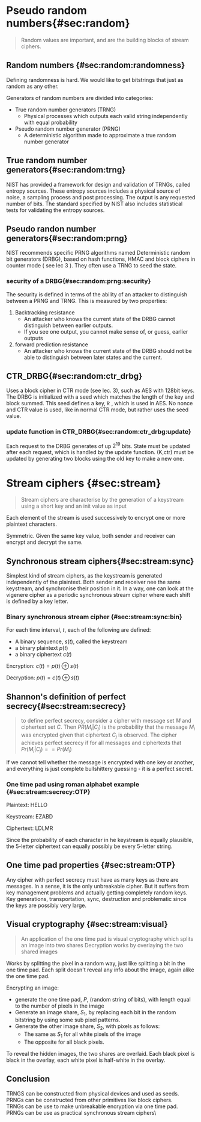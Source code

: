 
# Pseudo random numbers{#sec:random}

> Random values are important, and are the building blocks of stream ciphers.

## Random numbers {#sec:random:randomness}
Defining randomness is hard. We would like to get bitstrings that just as random as any other.

Generators of random numbers are divided into categories:

- True random number generators (TRNG)
    - Physical processes which outputs each valid string independently with equal probability
- Pseudo random number generator (PRNG)
    - A deterministic algorithm made to approximate a true random number generator


## True random number generators{#sec:random:trng}
NIST has provided a framework for design and validation of TRNGs, called entropy sources. These
entropy sources includes a physical source of noise, a sampling process and post processing. The
output is any requested number of bits. The standard specified by NIST also includes statistical
tests for validating the entropy sources.

## Pseudo randon number generators{#sec:random:prng}
NIST recommends specific PRNG algorithms named Deterministic random bit generators (DRBG), based on hash
functions, HMAC and block ciphers in counter mode ( see lec 3 ). They often use a TRNG to seed the
state.

### security of a DRBG{#sec:random:prng:security}
The security is defined in terms of the ability of an attacker to distinguish between a PRNG and
TRNG. This is measured by two properties:

1.  Backtracking resistance
    - An attacker who knows the current state of the DRBG cannot distinguish between earlier
      outputs.
    - If you see one output, you cannot make sense of, or guess, earlier outputs
2. forward prediction resistance
    - An attacker who knows the current state of the DRBG should not be able to distinguish between
      later states and the current.


## CTR_DRBG{#sec:random:ctr_drbg}
Uses a block cipher in CTR mode (see lec. 3), such as AES with 128bit keys.
The DRBG is initialized with a seed which matches the length of the key and block summed.  This seed
defines a key, _k_ , which is used in AES. No nonce and CTR value is used, like in normal CTR mode,
but rather uses the seed value.

### update function in CTR_DRBG{#sec:random:ctr_drbg:update}
Each request to the DRBG generates of up $2^{19}$ bits.
State must be updated after each request, which is handled by the update function. (K,ctr) must be
updated by generating two blocks using the old key to make a new one.

# Stream ciphers {#sec:stream}
> Stream ciphers are characterise by the generation of a keystream using a short key and an init
> value as input

Each element of the stream is used successively to encrypt one or more plaintext characters.

Symmetric. Given the same key value, both sender and receiver can encrypt and decrypt the same.

## Synchronous stream ciphers{#sec:stream:sync}
Simplest kind of stream ciphers, as the keystream is generated independently of the plaintext. Both
sender and receiver nee the same keystream, and synchronise their position in it. In a way, one can
look at the vigenere cipher as a periodic synchronous stream cipher where each shift is defined by a
key letter.

### Binary synchronous stream cipher {#sec:stream:sync:bin}
For each time interval, _t_, each of the following are defined:

- A binary sequence, $s(t)$, called the keystream
- a binary plaintext $p(t)$
- a binary ciphertext $c(t)$

Encryption: $c(t) = p(t) \oplus s(t)$

Decryption: $p(t) = c(t) \oplus s(t)$


## Shannon's definition of perfect secrecy{#sec:stream:secrecy}
> to define perfect secrecy, consider a cipher with message set _M_ and ciphertext set _C_.
> Then $PR(M_i|C_j)$ is the probability that the message $M_i$ was encrypted given that ciphertext
> $C_j$ is observed.
> The cipher achieves perfect secrecy if for all messages and ciphertexts that
> $Pr(M_i | C_j ) == Pr(M_i)$

If we cannot tell whether the message is encrypted with one key or another, and everything is just
complete bullshittery guessing - it is a perfect secret.

### One time pad using roman alphabet example {#sec:stream:secrecy:OTP}
Plaintext: HELLO

Keystream: EZABD

Ciphertext: LDLMR


Since the probability of each character in he keystream is equally plausible, the 5-letter ciphertext
can equally possibly be every 5-letter string.


## One time pad properties {#sec:stream:OTP}
Any cipher with perfect secrecy must have as many keys as there are messages.
In a sense, it is the only unbreakable cipher. But it suffers from key management problems and
actually getting completely random keys. Key generations, transportation, sync, destruction and
problematic since the keys are possibly very large.

## Visual cryptography {#sec:stream:visual}
> An application of the one time pad is visual cryptography which  splits an image into two shares
> Decryption works by overlaying the two shared images

Works by splitting the pixel in a random way, just like splitting a bit in the one time pad. Each
split doesn't reveal any info about the image, again alike the one time pad.

Encrypting an image:

- generate the one time pad, _P_, (random string of bits), with length equal to the number of pixels
  in the image
- Generate an image share, $S_1$, by replacing each bit in the random bitstring by using some sub
  pixel patterns.
- Generate the other image share, $S_2$, with pixels as follows:
    - The same as $S_1$ for all white pixels of the image
    - The opposite for all black pixels.



To reveal the hidden images, the two shares are overlaid. Each black pixel is black in the overlay,
each white pixel is half-white in the overlay.


## Conclusion
TRNGS can be constructed from physical devices and used as seeds.\
PRNGs can be constructed from other primitives like block ciphers.\
TRNGs can be use to make unbreakable encryption via one time pad.\
PRNGs can be use as practical synchronous stream ciphers\





